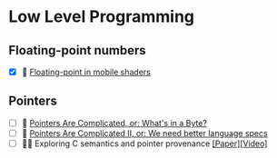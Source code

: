 # Low Level Programming

## Floating-point numbers
- [x] 🔗 [Floating-point in mobile shaders](https://solidpixel.github.io/2021/11/23/floats_in_shaders.html)

## Pointers
- [ ] 🔗 [Pointers Are Complicated, or: What's in a Byte?](https://www.ralfj.de/blog/2018/07/24/pointers-and-bytes.html)
- [ ] 🔗 [Pointers Are Complicated II, or: We need better language specs](https://www.ralfj.de/blog/2020/12/14/provenance.html)
- [ ] 📄🎥 Exploring C semantics and pointer provenance [[Paper]](https://dl.acm.org/doi/10.1145/3290380)[[Video]](https://www.youtube.com/watch?v=ZgZ4_2YwtDQ)